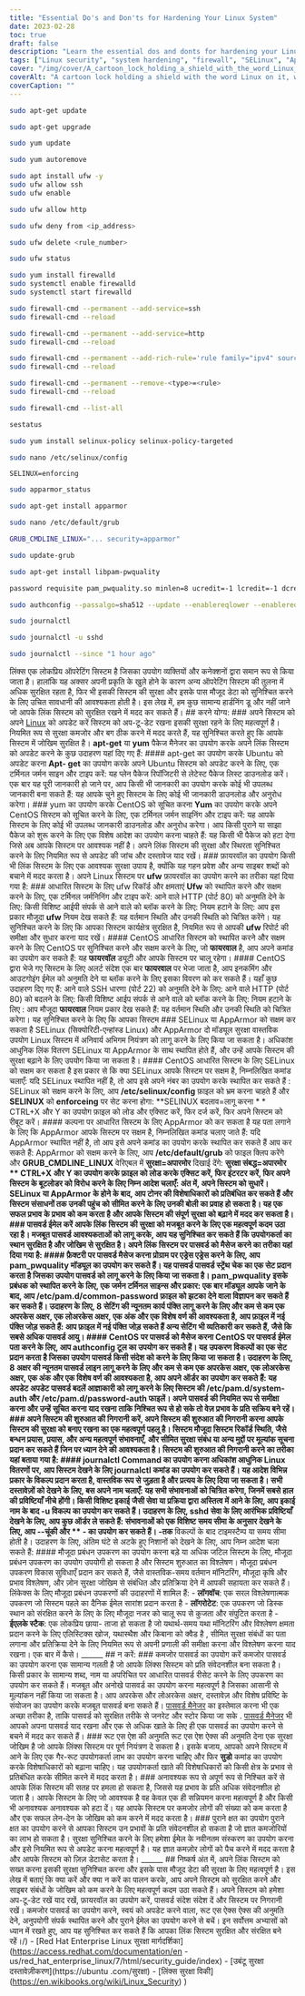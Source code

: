 ```yaml
---
title: "Essential Do's and Don'ts for Hardening Your Linux System"
date: 2023-02-28
toc: true
draft: false
description: "Learn the essential dos and donts for hardening your Linux system, including updating, using firewalls, enabling SELinux or AppArmor, configuring password policies, and monitoring system logs."
tags: ["Linux security", "system hardening", "firewall", "SELinux", "AppArmor", "password policy", "system updates", "system logs", "security modules", "access control policies", "cybersecurity", "system security", "network security", "vulnerability management", "security best practices", "IT security", "information security", "software updates", "root access", "password manager"]
cover: "/img/cover/A_cartoon_lock_holding_a_shield_with_the_word_Linux_on_it.png"
coverAlt: "A cartoon lock holding a shield with the word Linux on it, while an arrow bounces off the shield."
coverCaption: ""
---
```

```bash
sudo apt-get update
```
```bash
sudo apt-get upgrade

```
```bash
sudo yum update
```
```bash
sudo yum autoremove
```
```bash
sudo apt install ufw -y
sudo ufw allow ssh
sudo ufw enable
```
```bash
sudo ufw allow http
```
```bash
sudo ufw deny from <ip_address>
```
```bash
sudo ufw delete <rule_number>
```
```bash
sudo ufw status
```
```bash
sudo yum install firewalld
sudo systemctl enable firewalld
sudo systemctl start firewalld
```
```bash
sudo firewall-cmd --permanent --add-service=ssh
sudo firewall-cmd --reload
```
```bash
sudo firewall-cmd --permanent --add-service=http
sudo firewall-cmd --reload
```
```bash
sudo firewall-cmd --permanent --add-rich-rule='rule family="ipv4" source address="<ip_address>" reject'
sudo firewall-cmd --reload
```
```bash
sudo firewall-cmd --permanent --remove-<type>=<rule>
sudo firewall-cmd --reload
```
```bash
sudo firewall-cmd --list-all
```
```bash
sestatus
```
```bash
sudo yum install selinux-policy selinux-policy-targeted
```
```bash
sudo nano /etc/selinux/config
```
```
SELINUX=enforcing
```
```bash
sudo apparmor_status
```
```bash
sudo apt-get install apparmor
```
```bash
sudo nano /etc/default/grub
```
```bash
GRUB_CMDLINE_LINUX="... security=apparmor"
```
```bash
sudo update-grub
```
```bash
sudo apt-get install libpam-pwquality
```
```bash
password requisite pam_pwquality.so minlen=8 ucredit=-1 lcredit=-1 dcredit=-1 ocredit=-1
```
```bash
sudo authconfig --passalgo=sha512 --update --enablereqlower --enablerequpper --enablereqdigit --enablereqother --passminlen=8
```
```bash
sudo journalctl
```
```bash
sudo journalctl -u sshd
```
```bash
sudo journalctl --since "1 hour ago"
```

  लिंक्स एक लोकप्रिय ऑपरेटिंग सिस्टम है जिसका उपयोग व्यक्तियों और कनेक्शनों द्वारा समान रूप से किया जाता है। हालांकि यह अक्सर अपनी प्रकृति के खुले होने के कारण अन्य ऑपरेटिंग सिस्टम की तुलना में अधिक सुरक्षित रहता है, फिर भी इसकी सिस्टम की सुरक्षा और इसके पास मौजूद डेटा को सुनिश्चित करने के लिए उचित सावधानी की आवश्यकता होती है। इस लेख में, हम कुछ सामान्य हार्डनिंग डू और नहीं जाने जो आपके लिंक सिस्टम को सुरक्षित रखने में मदद कर सकते हैं। ## करने योग्य: ### अपने सिस्टम को अपने [Linux](https://simeononsecurity.ch/articles/how-do-i-learn-linux/) को अपडेट करें सिस्टम को अप-टू-डेट रखना इसकी सुरक्षा रहने के लिए महत्वपूर्ण है। नियमित रूप से सुरक्षा कमजोर और बग ठीक करने में मदद करते हैं, यह सुनिश्चित करते हुए कि आपके सिस्टम में जोखिम सुरक्षित है। **apt-get** या **yum** पैकेज मैनेजर का उपयोग करके अपने लिंक सिस्टम को अपडेट करने के कुछ उदाहरण यहां दिए गए हैं: #### apt-get का उपयोग करके Ubuntu को अपडेट करना **Apt- get** का उपयोग करके अपने Ubuntu सिस्टम को अपडेट करने के लिए, एक टर्मिनल जर्मन साइन और टाइप करें: यह प्लेन पैकेज रिपॉजिटरी से लेटेस्ट पैकेज लिस्ट डाउनलोड करें। एक बार यह पूरी जानकारी हो जाने पर, आप किसी भी जानकारी का उपयोग करके कोई भी उपलब्ध जानकारी बना सकते हैं: यह आपके चुने हुए सिस्टम के लिए कोई भी जानकारी डाउनलोड और अनुरोध करेगा। ### yum का उपयोग करके CentOS को सूचित करना **Yum** का उपयोग करके अपने CentOS सिस्टम को सूचित करने के लिए, एक टर्मिनल जर्मन साइनिंग और टाइप करें: यह आपके सिस्टम के लिए कोई भी उपलब्ध जानकारी डाउनलोड और अनुरोध करेगा। आप किसी पुराने या साझा पैकेज को शुरू करने के लिए एक विशेष आदेश का उपयोग करना चाहते हैं: यह किसी भी पैकेज को हटा देगा जिसे अब आपके सिस्टम पर आवश्यक नहीं है। अपने लिंक सिस्टम की सुरक्षा और स्थिरता सुनिश्चित करने के लिए नियमित रूप से अपडेट की जांच और दस्तावेज याद रखें। ### फ़ायरवॉल का उपयोग किसी भी लिंक सिस्टम के लिए एक आवश्यक सुरक्षा उपाय है, क्योंकि यह गहन प्रवेश और अन्य साइबर शब्दों को बचाने में मदद करता है। अपने Linux सिस्टम पर **ufw** फ़ायरवॉल का उपयोग करने का तरीका यहां दिया गया है: ### आधारित सिस्टम के लिए ufw रिकॉर्ड और क्षमताएं **Ufw** को स्थापित करने और सक्षम करने के लिए, एक टर्मिनल जर्मनिनिंग और टाइप करें: आने वाले HTTP (पोर्ट 80) को अनुमति देने के लिए: किसी विशिष्ट आईपी संपर्क से आने वाले को ब्लॉक करने के लिए: नियम हटाने के लिए: आप इस प्रकार मौजूदा **ufw** नियम देख सकते हैं: यह वर्तमान स्थिति और उनकी स्थिति को चित्रित करेंगे। यह सुनिश्चित करने के लिए कि आपका सिस्टम कार्यक्षेत्र सुरक्षित है, नियमित रूप से आपकी **ufw** रिपोर्ट की समीक्षा और सुधार करना याद रखें। #### CentOS आधारित सिस्टम को स्थापित करने और सक्षम करने के लिए CentOS पर सुनिश्चित करने और सक्षम करने के लिए, जो **फायरवाल** है, आप अपने कमांड का उपयोग कर सकते हैं: यह **फायरवॉल** ड्यूटी और आपके सिस्टम पर चालू रहेगा। #### CentOS द्वारा भेजे गए सिस्टम के लिए अलर्ट संदेश एक बार **फायरवाल** पर भेजा जाता है, आप इनकमिंग और आउटगोइंग ईमेल को अनुमति देने या ब्लॉक करने के लिए इसका विवरण को कर सकते हैं। यहाँ कुछ उदाहरण दिए गए हैं: आने वाले SSH धारणा (पोर्ट 22) को अनुमति देने के लिए: आने वाले HTTP (पोर्ट 80) को बदलने के लिए: किसी विशिष्ट आईप संपर्क से आने वाले को ब्लॉक करने के लिए: नियम हटाने के लिए : आप मौजूदा **फायरवाल** नियम प्रकार देख सकते हैं: यह वर्तमान स्थिति और उनकी स्थिति को चित्रित करेगा। यह सुनिश्चित करने के लिए कि आपका सिस्टम ### SELinux या AppArmor को सक्षम कर सकता है SELinux (सिक्योरिटी-एन्हांस्ड Linux) और AppArmor दो मॉड्यूल सुरक्षा वास्तविक उपयोग Linux सिस्टम में अनिवार्य अभिगम नियंत्रण को लागू करने के लिए किया जा सकता है। अधिकांश आधुनिक लिंक वितरण SELinux या AppArmor के साथ स्थापित होते हैं, और उन्हें आपके सिस्टम की सुरक्षा बढ़ाने के लिए उपयोग किया जा सकता है। #### CentOS आधारित सिस्टम के लिए SELinux को सक्षम कर सकता है इस प्रकार से कि क्या SELinux आपके सिस्टम पर सक्षम है, निम्नलिखित कमांड चलाएँ: यदि SELinux स्थापित नहीं है, तो आप इसे अपने नंबर का उपयोग करके स्थापित कर सकते हैं : SELinux को सक्षम करने के लिए, आप **/etc/selinux/config** फ़ाइल को भ्रम करना चाहते हैं और **SELINUX** को **enforceing** पर सेट करना होगा: **SELINUX बदलाव=लागू करना * * CTRL+X और Y का उपयोग फ़ाइल को लोड और एक्सिट करें, फिर दर्ज करें, फिर अपने सिस्टम को रीबूट करें। #### कल्पना पर आधारित सिस्टम के लिए AppArmor को कर सकता है यह पता लगाने के लिए कि AppArmor आपके सिस्टम पर सक्षम है, निम्नलिखित कमांड चलाए जाते हैं: यदि AppArmor स्थापित नहीं है, तो आप इसे अपने कमांड का उपयोग करके स्थापित कर सकते हैं आप कर सकते हैं: AppArmor को सक्षम करने के लिए, आप **/etc/default/grub** को फाइल क्लिप करेंगे और **GRUB_CMDLINE_LINUX** वेरिएबल में **सुरक्षा=अपारमोर** दिखाई देंगे: **सुरक्षा संबद्ध=अपारमोर ** CTRL+X और Y का उपयोग करके फ़ाइल को लोड करके एक्सिट करें, फिर इंटरटर करें, फिर अपने सिस्टम के बूटलोडर को विरोध करने के लिए निम्न आदेश चलाएँ: अंत में, अपने सिस्टम को सुधारें। SELinux या AppArmor के होने के बाद, आप टोनर की विशेषाधिकारों को प्रतिबंधित कर सकते हैं और सिस्टम संसाधनों तक उनकी पहुंच को सीमित करने के लिए उनकी बोली का प्रवाह हो सकता है। यह एक सफल प्रभाव के प्रभाव को कम करता है और आपके सिस्टम की संपूर्ण सुरक्षा को बढ़ाने में मदद कर सकता है। ### पासवर्ड ईमेल करें आपके लिंक सिस्टम की सुरक्षा को मजबूत करने के लिए एक महत्वपूर्ण कदम उठा रहा है। मजबूत पासवर्ड आवश्यकताओं को लागू करके, आप यह सुनिश्चित कर सकते हैं कि उपयोगकर्ता का स्थान सुरक्षित है और जोखिम से सुरक्षित है। अपने लिंक सिस्टम पर पासवर्ड को मैसेज करने का तरीका यहां दिया गया है: #### फ़ैक्टरी पर पासवर्ड मैसेज करना प्रोग्राम पर एड्रेस एड्रेस करने के लिए, आप **pam_pwquality** मॉड्यूल का उपयोग कर सकते हैं। यह पासवर्ड पासवर्ड स्ट्रेंथ चेक का एक सेट प्रदान करता है जिसका उपयोग पासवर्ड को लागू करने के लिए किया जा सकता है। **pam_pwquality** इसके प्रबंधक को स्थापित करने के लिए, एक जर्मन टर्मिनल साइन्स और प्रकार: एक बार मॉड्यूल आपके जाने के बाद, आप **/etc/pam.d/common-password** फ़ाइल को झटका देने वाला विज्ञापन कर सकते हैं कर सकते हैं। उदाहरण के लिए, 8 सेटिंग की न्यूनतम कार्य पंक्ति लागू करने के लिए और कम से कम एक अपरकेस अक्षर, एक लोअरकेस अक्षर, एक अंक और एक विशेष वर्ण की आवश्यकता है, आप फ़ाइल में नई पंक्ति जोड़ सकते हैं: आप फ़ाइल में नई पंक्ति जोड़ सकते हैं अन्य सेटिंग भी व्यतिकारी कर सकते हैं, जैसे कि सबसे अधिक पासवर्ड आयु। #### CentOS पर पासवर्ड को मैसेज करना CentOS पर पासवर्ड ईमेल पता करने के लिए, आप **authconfig** टूल का उपयोग कर सकते हैं। यह उपकरण विकल्पों का एक सेट प्रदान करता है जिसका उपयोग पासवर्ड किसी संदेश को करने के लिए किया जा सकता है। उदाहरण के लिए, 8 अक्षर की न्यूनतम पासवर्ड लाइन लागू करने के लिए और कम से कम एक अपरकेस अक्षर, एक लोअरकेस अक्षर, एक अंक और एक विशेष वर्ण की आवश्यकता है, आप अपने ऑर्डर का उपयोग कर सकते हैं: यह अपडेट अपडेट पासवर्ड बदलें आज्ञाकारी को लागू करने के लिए सिस्टम की **/etc/pam.d/system-auth** और **/etc/pam.d/password-auth** फाइलें। अपने पासवर्ड की नियमित रूप से समीक्षा करना और उन्हें सूचित करना याद रखना ताकि निश्चित रूप से हो सके तो वेज़ प्रभाव के प्रति सक्रिय बने रहें। ### अपने सिस्टम की शुरुआत की निगरानी करें, अपने सिस्टम की शुरुआत की निगरानी करना आपके सिस्टम की सुरक्षा को बनाए रखना का एक महत्वपूर्ण पहलू है। सिस्टम मौजूदा सिस्टम रिकॉर्ड स्थिति, जैसे बन्धन प्रयास, प्रयास, और अन्य महत्वपूर्ण संभावनाएँ, और सीमित सुरक्षा संबंध या अन्य मुद्दों पर मूल्यांक सूचना प्रदान कर सकते हैं जिन पर ध्यान देने की आवश्यकता है। सिस्टम की शुरुआत की निगरानी करने का तरीका यहां बताया गया है: #### journalctl Command का उपयोग करना अधिकांश आधुनिक Linux वितरणों पर, आप सिस्टम देखने के लिए **journalctl** कमांड का उपयोग कर सकते हैं। यह आदेश विभिन्न प्रकार के विकल्प प्रदान करता है, वास्तविक रूप से जुड़ता है और प्रत्यय के लिए दिया जा सकता है। सभी दस्तावेज़ों को देखने के लिए, बस अपने नाम चलाएँ: यह सभी संभावनाओं को चित्रित करेगा, जिनमें सबसे हाल की प्रविष्टियाँ नीचे होंगी। किसी विशिष्ट इकाई जैसी सेवा या प्रक्रिया द्वारा अस्तित्व में आने के लिए, आप इकाई नाम के बाद **-u** विकल्प का उपयोग कर सकते हैं। उदाहरण के लिए, **sshd** सेवा के लिए आरंभिक प्रविष्टियाँ देखने के लिए, आप कुछ ऑर्डर ले सकते हैं: संभावनाओं को एक विशिष्ट समय सीमा के अनुसार देखने के लिए, आप **--चूंकी** और ** - का उपयोग कर सकते हैं। -तक** विकल्पों के बाद टाइमस्टैम्प या समय सीमा होती है। उदाहरण के लिए, अंतिम घंटे से अटके हुए निशानों को देखने के लिए, आप निम्न आदेश चला सकते हैं: #### मौजूदा प्रबंधन उपकरण का उपयोग करना बड़े या अधिक जटिल सिस्टम के लिए, मौजूदा प्रबंधन उपकरण का उपयोग उपयोगी हो सकता है और सिस्टम शुरुआत का विश्लेषण। मौजूदा प्रबंधन उपकरण विकास सुविधाएँ प्रदान कर सकते हैं, जैसे वास्तविक-समय वर्तमान मॉनिटरिंग, मौजूदा कृषि और प्रभाव विश्लेषण, और ज़ोन सुरक्षा जोखिम से संबंधित और प्रतिक्रिया देने में आपकी सहायता कर सकते हैं। लिंकेक्स के लिए मौजूदा प्रबंधन उपकरणों की उदाहरणों में शामिल हैं: - **लॉगवॉच**: एक सरल विश्लेषणात्मक उपकरण जो सिस्टम पहले का दैनिक ईमेल सारांश प्रदान करता है - **लॉगरोटेट**: एक उपकरण जो डिस्क स्थान को संरक्षित करने के लिए के लिए मौजूदा नजर को चालू रूप से कुजता और संपुटित करता है - **ईएलके स्टैक**: एक लोकप्रिय छाया- ताजा हो सकता है जो यथार्थ-समय यथा मॉनिटरिंग और विश्लेषण क्षमता प्रदान करने के लिए एलिस्टिक्स खोज, यथास्थैश और किबाना को क्वैड है , सीमित सुरक्षा संबंधों का पता लगाना और प्रतिक्रिया देने के लिए नियमित रूप से अपनी प्रणाली की समीक्षा करना और विश्लेषण करना याद रखना। एक बार में कैसे। ______ ## न करें: ### कमजोर पासवर्ड का उपयोग करें कमजोर पासवर्ड का उपयोग करना एक सामान्य गलती है जो आपके लिंक्स सिस्टम को प्रति संवेदनशील बना सकता है। किसी प्रकार के सामान्य शब्द, नाम या अपरिचित पर आधारित पासवर्ड रीसेट करने के लिए उपकरण का उपयोग कर सकते हैं। मजबूत और अनोखे पासवर्ड का उपयोग करना महत्वपूर्ण है जिसका आसानी से मूल्यांकन नहीं किया जा सकता है। आप अपरकेस और लोअरकेस अक्षर, दस्तावेज़ और विशेष प्रविष्टि के संयोजन का उपयोग करके मजबूत पासवर्ड बना सकते हैं। [पासवर्ड मैनेजर](https://simeononsecurity.ch/articles/bitwarden-and-keepassxc-vs-the-rest/) का इस्तेमाल करना भी एक अच्छा तरीका है, ताकि पासवर्ड को सुरक्षित तरीके से जनरेट और स्टोर किया जा सके . [पासवर्ड मैनेजर](https://simeononsecurity.ch/articles/bitwarden-and-keepassxc-vs-the-rest/) भी आपको अपना पासवर्ड याद रखना और एक से अधिक खाते के लिए ही एक पासवर्ड का उपयोग करने से बचने में मदद कर सकते हैं। ### रूट एस ऐश की अनुमति रूट एस ऐश ऐक्स की अनुमति देना एक सुरक्षा जोखिम है जो आपके लिंक्स सिस्टम पर पूर्ण नियंत्रण दे सकता है। इसके बजाय, आपको अपने सिस्टम में आने के लिए एक गैर-रूट उपयोगकर्ता लाभ का उपयोग करना चाहिए और फिर **सुडो** कमांड का उपयोग करके विशेषाधिकारों को बढ़ाना चाहिए। यह उपयोगकर्ता खाते की विशेषाधिकारों को किसी क्षेत्र के प्रभाव से प्रतिबंधित करके सीमित करने में मदद करता है। ### अनावश्यक रूप से अपूर्ण रूप से निश्चित करें से आपके लिंक सिस्टम की सतह पर हमला हो सकता है, जिससे यह प्रभाव के प्रति अधिक संवेदनशील हो जाता है। आपके सिस्टम के लिए जो आवश्यक है वह केवल एक ही सन्नियमन करना महत्वपूर्ण है और किसी भी अनावश्यक अनावश्यक को हटा दें। यह आपके सिस्टम पर कमजोर लोगों की संख्या को कम करता है और एक सफल लेन-देन के जोखिम को कम करने में मदद करता है। ### पुराने क्षत का उपयोग पुराने क्षत का उपयोग करने से आपका सिस्टम उन प्रभावों के प्रति संवेदनशील हो सकता है जो ज्ञात कमजोरियों का लाभ हो सकता है। सुरक्षा सुनिश्चित करने के लिए हमेशा ईमेल के नवीनतम संस्करण का उपयोग करना और इसे नियमित रूप से अपडेट करना महत्वपूर्ण है। यह ज्ञात कमज़ोर लोगों को पैच करने में मदद करता है और आपके सिस्टम को ज़िज़ डेटासेट करता है। ______ ## निष्कर्ष अंत में, अपने लिंक सिस्टम को सख्त करना इसकी सुरक्षा सुनिश्चित करना और इसके पास मौजूद डेटा की सुरक्षा के लिए महत्वपूर्ण है। इस लेख में बताएं कि क्या करें और क्या न करें का पालन करके, आप अपने सिस्टम को सुरक्षित करने और साइबर संबंधों के जोखिम को कम करने के लिए महत्वपूर्ण कदम उठा सकते हैं। अपने सिस्टम को हमेशा अप-टू-डेट रखें याद रखें, फ़ायरवॉल का उपयोग करें, पासवर्ड संदेश संदेश दें और सिस्टम पर निगरानी रखें। कमजोर पासवर्ड का उपयोग करने, स्वयं को अपडेट करने वाला, रूट एस ऐक्स ऐक्स की अनुमति देने, अनुपयोगी संपर्क स्थापित करने और पुराने ईमेल का उपयोग करने से बचें। इन सर्वोत्तम अभ्यासों को ध्यान में रखते हुए, आप यह सुनिश्चित कर सकते हैं कि आपका लिंक सिस्टम सुरक्षित और संरक्षित बने रहें।/) - [Red Hat Enterprise Linux सुरक्षा मार्गदर्शिका](https://access.redhat.com/documentation/en -us/red_hat_enterprise_linux/7/html/security_guide/index) - [उबंटू सुरक्षा दस्तावेज़ीकरण](https://ubuntu .com/सुरक्षा) - [लिंक्स सुरक्षा विकी] (https://en.wikibooks.org/wiki/Linux_Security) )